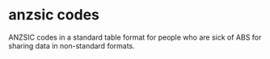 # anzsic codes
ANZSIC codes in a standard table format for people who are sick of ABS for sharing data in non-standard formats.
